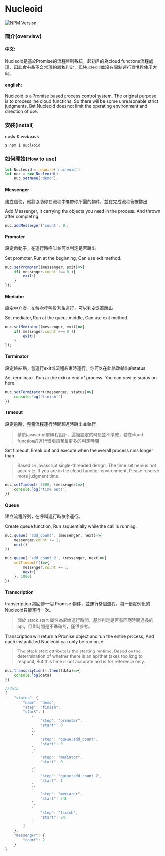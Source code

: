 # Nucleoid

[![NPM Version][npm-image]][npm-url]

### 簡介(overview)

#### 中文:

Nucleoid是基於Promise的流程控制系統，起初目的為cloud functions流程處理，因此會有些不合常理的嚴格判定，但Nucleoid並沒有限制運行環境與使用方向。

#### english:

Nucleoid is a Promise based process control system. The original purpose is to process the cloud functions, So there will be some unreasonable strict judgments, But Nucleoid does not limit the operating environment and direction of use.

### 安裝(install)

node & webpack
```bash
$ npm i nucleoid
```

### 如何開始(How to use)

```js
let Nucleoid = require('nucleoid')
let nuc = new Nucleoid()
    nuc.setName('demo');
```

#### Messenger

建立信使，他將協助你在流程中攜帶你所需的物件，並在完成流程後被擲出

Add Messenger, It carrying the objects you need in the process. And thrown after completing.

```js
nuc.addMessenger('count', 0);
```

#### Promoter

設定啟動子，在運行時呼叫並可以判定是否跳出

Set promoter, Run at the beginning, Can use exit method.

```js
nuc.setPromoter((messenger, exit)=>{
    if( messenger.count !== 0 ){
        exit()
    }
});
```

#### Mediator

設定中介者，在每次呼叫貯列後運行，可以判定是否跳出

Set mediator, Run at the queue middle, Can use exit method.

```js
nuc.setMediator((messenger, exit)=>{
    if( messenger.count === 0 ){
        exit()
    }
});
```

#### Terminator

設定終結點，當運行exit或流程結束時運行，你可以在此修改輸出的status

Set terminator, Run at the exit or end of process. You can rewrite status on here.

```js
nuc.setTerminator((messenger, status)=>{
    console.log('finish!')
})
```

#### Timeout

設定逾時，整體流程運行時間超過時跳出並執行
>基於javascript單線程設計，這裡設定的時間並不準確，若在cloud function的運行環境請預留更多的判定時間

Set timeout, Break out and execute when the overall process runs longer than.
>Based on javascript single-threaded design, The time set here is not accurate. If you are in the cloud function environment, Please reserve more judgment time.

```js
nuc.setTimeout( 3000, (messenger)=>{
    console.log('time out!')
})
```

#### Queue

建立流程貯列，在呼叫運行時依序運行。

Create queue function, Run sequentially while the call is running.

```js
nuc.queue( 'add_count', (messenger, next)=>{
    messenger.count += 1;
    next()
})

nuc.queue( 'add_count_2', (messenger, next)=>{
    setTimeout(()=>{
        messenger.count += 1;
        next()
    }, 1000)
})
```

#### Transcription 

transcription 將回傳一個 Promise 物件，並運行整個流程，每一個實例化的Nucleoid只能運行一次。

>關於 stack start 屬性為起始運行時間，基於判定是否有回應時間過長的api，但此時間是不準確的，僅供參考。

Transcription will return a Promise object and run the entire process, And each instantiated Nucleoid can only be run once.

>The stack start attribute is the starting runtime, Based on the determination of whether there is an api that takes too long to respond, But this time is not accurate and is for reference only.

```js
nuc.transcription().then((data)=>{
    console.log(data)
})

//data
{
    "status": {
        "name": "demo",
        "step": "finish",
        "stack": [
            {
                "step": "promoter",
                "start": 0
            },
            {
                "step": "queue:add_count",
                "start": 0
            },
            {
                "step": "mediator",
                "start": 0
            },
            {
                "step": "queue:add_count_2",
                "start": 1
            },
            {
                "step": "mediator",
                "start": 246
            },
            {
                "step": "finish",
                "start": 247
            }
        ]
    },
    "messenger": {
        "count": 2
    }
}
```

[npm-image]: https://img.shields.io/npm/v/nucleoid.svg
[npm-url]: https://npmjs.org/package/nucleoid